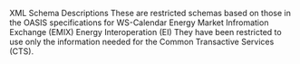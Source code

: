 XML Schema Descriptions
These are restricted schemas based on those in the OASIS specifications for 
WS-Calendar
Energy Market Infromation Exchange (EMIX)
Energy Interoperation (EI)
They have been restricted to use only the information needed for the Common Transactive Services (CTS).
